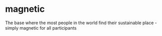 # magnetic
The base where the most people in the world find their sustainable place - simply magnetic for all participants
